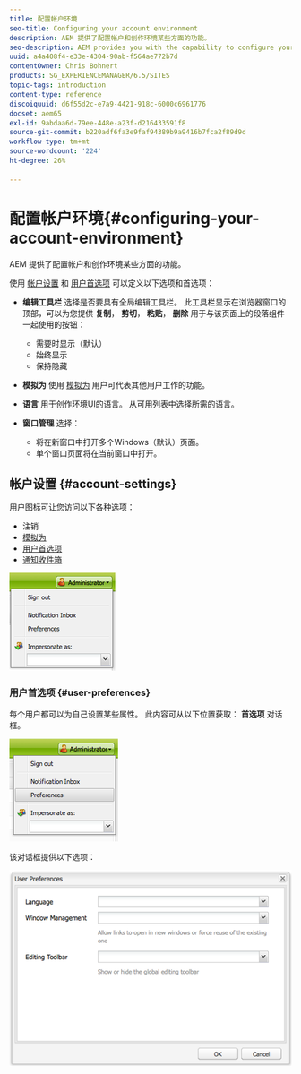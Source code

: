 ```yaml
---
title: 配置帐户环境
seo-title: Configuring your account environment
description: AEM 提供了配置帐户和创作环境某些方面的功能。
seo-description: AEM provides you with the capability to configure your account and certain aspects of the author environment.
uuid: a4a408f4-e33e-4304-90ab-f564ae772b7d
contentOwner: Chris Bohnert
products: SG_EXPERIENCEMANAGER/6.5/SITES
topic-tags: introduction
content-type: reference
discoiquuid: d6f55d2c-e7a9-4421-918c-6000c6961776
docset: aem65
exl-id: 9abdaa6d-79ee-448e-a23f-d216433591f8
source-git-commit: b220adf6fa3e9faf94389b9a9416b7fca2f89d9d
workflow-type: tm+mt
source-wordcount: '224'
ht-degree: 26%

---
```


# 配置帐户环境{#configuring-your-account-environment}

AEM 提供了配置帐户和创作环境某些方面的功能。

使用 [帐户设置](#account-settings) 和 [用户首选项](#user-preferences) 可以定义以下选项和首选项：

* **编辑工具栏**
选择是否要具有全局编辑工具栏。 此工具栏显示在浏览器窗口的顶部，可以为您提供 
**复制**， **剪切**， **粘贴**， **删除** 用于与该页面上的段落组件一起使用的按钮：

   * 需要时显示（默认）
   * 始终显示
   * 保持隐藏

* **模拟为**
使用 [模拟为](/help/sites-administering/security.md#impersonating-another-user) 用户可代表其他用户工作的功能。

* **语言**
用于创作环境UI的语言。 从可用列表中选择所需的语言。

* **窗口管理**
选择：

   * 将在新窗口中打开多个Windows（默认）页面。
   * 单个窗口页面将在当前窗口中打开。

## 帐户设置 {#account-settings}

用户图标可让您访问以下各种选项：

* 注销
* [模拟为](/help/sites-administering/security.md#impersonating-another-user)
* [用户首选项](#user-preferences)
* [通知收件箱](/help/sites-classic-ui-authoring/author-env-inbox.md)

![chlimage_1-122](assets/chlimage_1-122.png)

### 用户首选项 {#user-preferences}

每个用户都可以为自己设置某些属性。 此内容可从以下位置获取： **首选项** 对话框。

![screen_shot_2012-02-08at105033am](assets/screen_shot_2012-02-08at105033am.png)

该对话框提供以下选项：

![chlimage_1-123](assets/chlimage_1-123.png)
